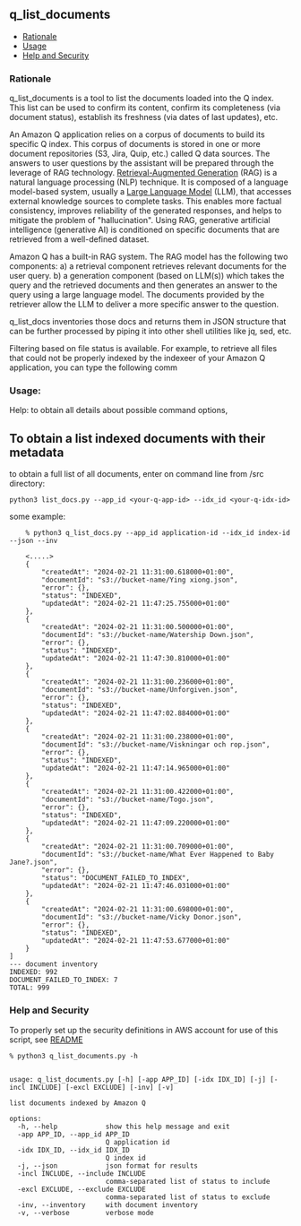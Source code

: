 ## q_list_documents

* [Rationale](#rationale)
* [Usage](#usage)
* [Help and Security](#help-and-security)

### Rationale

q_list_documents is a tool to list the documents loaded into the Q index. This list can be used to confirm its content, 
confirm its completeness (via document status), establish its freshness (via dates of last updates), etc.

An Amazon Q application relies on a corpus of documents to build its specific Q index. This corpus of documents is 
stored in one or more document repositories (S3, Jira, Quip, etc.) called Q data sources. The answers to user questions 
by the assistant will be prepared through the leverage of RAG technology. [Retrieval-Augmented Generation](https://www.promptingguide.ai/techniques/rag) 
(RAG) is a natural language processing (NLP) technique. It is composed of a language model-based system, 
usually a [Large Language Model](https://en.wikipedia.org/wiki/Large_language_model) (LLM), that accesses 
external knowledge sources to complete tasks. 
This enables more factual consistency, improves reliability of the generated responses, and helps to mitigate the 
problem of "hallucination". Using RAG, generative artificial intelligence (generative AI) is conditioned on specific 
documents that are retrieved from a well-defined dataset. 

Amazon Q has a built-in RAG system. The RAG model has the following two components: a) a retrieval component retrieves 
relevant documents for the user query. b) a generation component (based on LLM(s)) which takes the query and 
the retrieved documents and then generates an answer to the query using a large language model. The documents provided 
by the retriever allow the LLM to deliver a more specific answer to the question.

q_list_docs inventories those docs and returns them in JSON structure that can be further processed by piping it into other shell utilities like jq, sed, etc.

Filtering based on file status is available. For example, to retrieve all files that could not be properly indexed by the indexeer of your Amazon Q application, you can type the following comm

### Usage:

Help: to obtain all details about possible command options, 


## To obtain a list indexed documents with their metadata
to obtain a full list of all documents, enter on command line from /src directory:
```shell
python3 list_docs.py --app_id <your-q-app-id> --idx_id <your-q-idx-id>  
```

some example:
```
    % python3 q_list_docs.py --app_id application-id --idx_id index-id --json --inv

    <.....> 
    {
        "createdAt": "2024-02-21 11:31:00.618000+01:00",
        "documentId": "s3://bucket-name/Ying xiong.json",
        "error": {},
        "status": "INDEXED",
        "updatedAt": "2024-02-21 11:47:25.755000+01:00"
    },
    {
        "createdAt": "2024-02-21 11:31:00.500000+01:00",
        "documentId": "s3://bucket-name/Watership Down.json",
        "error": {},
        "status": "INDEXED",
        "updatedAt": "2024-02-21 11:47:30.810000+01:00"
    },
    {
        "createdAt": "2024-02-21 11:31:00.236000+01:00",
        "documentId": "s3://bucket-name/Unforgiven.json",
        "error": {},
        "status": "INDEXED",
        "updatedAt": "2024-02-21 11:47:02.884000+01:00"
    },
    {
        "createdAt": "2024-02-21 11:31:00.238000+01:00",
        "documentId": "s3://bucket-name/Viskningar och rop.json",
        "error": {},
        "status": "INDEXED",
        "updatedAt": "2024-02-21 11:47:14.965000+01:00"
    },
    {
        "createdAt": "2024-02-21 11:31:00.422000+01:00",
        "documentId": "s3://bucket-name/Togo.json",
        "error": {},
        "status": "INDEXED",
        "updatedAt": "2024-02-21 11:47:09.220000+01:00"
    },
    {
        "createdAt": "2024-02-21 11:31:00.709000+01:00",
        "documentId": "s3://bucket-name/What Ever Happened to Baby Jane?.json",
        "error": {},
        "status": "DOCUMENT_FAILED_TO_INDEX",
        "updatedAt": "2024-02-21 11:47:46.031000+01:00"
    },
    {
        "createdAt": "2024-02-21 11:31:00.698000+01:00",
        "documentId": "s3://bucket-name/Vicky Donor.json",
        "error": {},
        "status": "INDEXED",
        "updatedAt": "2024-02-21 11:47:53.677000+01:00"
    }
]
--- document inventory
INDEXED: 992
DOCUMENT_FAILED_TO_INDEX: 7
TOTAL: 999
```

### Help and Security

To properly set up the security definitions in AWS account for use of this script, see [README](/README.md)

```
% python3 q_list_documents.py -h


usage: q_list_documents.py [-h] [-app APP_ID] [-idx IDX_ID] [-j] [-incl INCLUDE] [-excl EXCLUDE] [-inv] [-v]

list documents indexed by Amazon Q

options:
  -h, --help            show this help message and exit
  -app APP_ID, --app_id APP_ID
                        Q application id
  -idx IDX_ID, --idx_id IDX_ID
                        Q index id
  -j, --json            json format for results
  -incl INCLUDE, --include INCLUDE
                        comma-separated list of status to include
  -excl EXCLUDE, --exclude EXCLUDE
                        comma-separated list of status to exclude
  -inv, --inventory     with document inventory
  -v, --verbose         verbose mode
```



